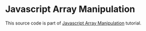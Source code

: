 # Javascript Array Manipulation

This source code is part of [Javascript Array Manipulation]() tutorial.
